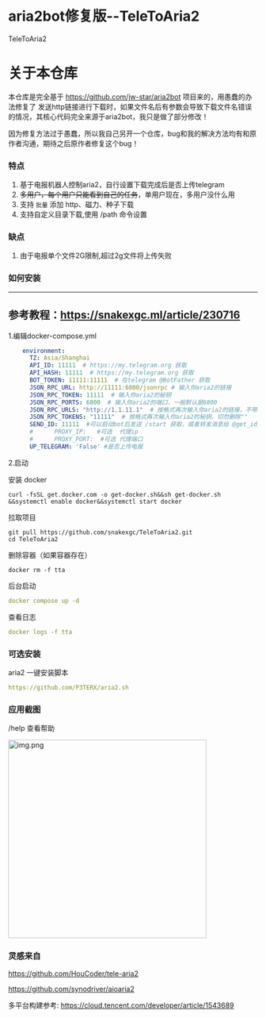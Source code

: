 # aria2bot修复版--TeleToAria2

TeleToAria2

# 关于本仓库

本仓库是完全基于 https://github.com/jw-star/aria2bot 项目来的，用愚蠢的办法修复了 发送http链接进行下载时，如果文件名后有参数会导致下载文件名错误的情况，其核心代码完全来源于aria2bot，我只是做了部分修改！

因为修复方法过于愚蠢，所以我自己另开一个仓库，bug和我的解决方法均有和原作者沟通，期待之后原作者修复这个bug！

### 特点

1. 基于电报机器人控制aria2，自行设置下载完成后是否上传telegram
2. ~~多用户，每个用户只能看到自己的任务~~，单用户现在，多用户没什么用
3. 支持 `批量` 添加 http、磁力、种子下载
4. 支持自定义目录下载,使用 /path 命令设置


### 缺点

1. 由于电报单个文件2G限制,超过2g文件将上传失败

### 如何安装

---
参考教程：https://snakexgc.ml/article/230716
---


1.编辑docker-compose.yml

```yaml
    environment:
      TZ: Asia/Shanghai
      API_ID: 11111  # https://my.telegram.org 获取
      API_HASH: 11111  # https://my.telegram.org 获取
      BOT_TOKEN: 11111:11111  # 在telegram @BotFather 获取
      JSON_RPC_URL: http://11111:6800/jsonrpc # 输入你aria2的链接
      JSON_RPC_TOKEN: 11111  # 输入你aria2的秘钥
      JSON_RPC_PORTS: 6800  # 输入你aria2的端口，一般默认是6800
      JSON_RPC_URLS: "http://1.1.11.1"  # 按格式再次输入你aria2的链接，不带端口，切勿删除""
      JSON_RPC_TOKENS: "11111"  # 按格式再次输入你aria2的秘钥，切勿删除""
      SEND_ID: 11111  #可以启动bot后发送 /start 获取，或者转发消息给 @get_id_bot 
      #      PROXY_IP:   #可选  代理ip
      #      PROXY_PORT:  #可选 代理端口
      UP_TELEGRAM: 'False' #是否上传电报
```

2.启动


安装 docker

```
curl -fsSL get.docker.com -o get-docker.sh&&sh get-docker.sh &&systemctl enable docker&&systemctl start docker
```


拉取项目

```
git pull https://github.com/snakexgc/TeleToAria2.git
cd TeleToAria2
```

删除容器（如果容器存在）
```
docker rm -f tta
```

后台启动
```yaml
docker compose up -d
```

查看日志

```yaml
docker logs -f tta
```

### 可选安装

aria2 一键安装脚本

```yaml
https://github.com/P3TERX/aria2.sh
```

### 应用截图

/help  查看帮助

<img alt="img.png" height="400" src="img.jpg" />

### 灵感来自

https://github.com/HouCoder/tele-aria2

https://github.com/synodriver/aioaria2

多平台构建参考: https://cloud.tencent.com/developer/article/1543689


